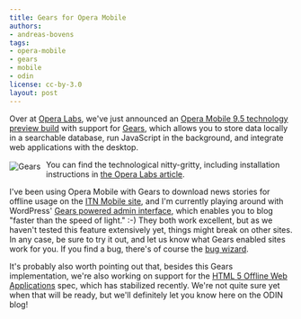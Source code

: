 ```yaml
---
title: Gears for Opera Mobile
authors:
- andreas-bovens
tags:
- opera-mobile
- gears
- mobile
- odin
license: cc-by-3.0
layout: post
---
```


<p>Over at <a href="http://labs.opera.com/news/2009/02/20/">Opera Labs</a>, we&#39;ve just announced an <a href="http://www.opera.com/mobile/download/">Opera Mobile 9.5 technology preview build</a> with support for <a href="http://gears.google.com/">Gears</a>, which allows you to store data locally in a searchable database, run JavaScript in the background, and integrate web applications with the desktop.</p>
<img src="{{ page.id }}/logo_153x43.gif" alt="Gears" title="Gears" style="float: left; margin: 3px 10px 1px 0;" /> <p>You can find the technological nitty-gritty, including installation instructions in <a href="http://labs.opera.com/news/2009/02/20/">the Opera Labs article</a>.</p>
<p>I&#39;ve been using Opera Mobile with Gears to download news stories for offline usage on the <a href="http://m.itn.co.uk/">ITN Mobile site</a>, and I&#39;m currently playing around with WordPress&#39; <a href="http://en.blog.wordpress.com/2008/07/02/gears/">Gears powered admin interface</a>, which enables you to blog &quot;faster than the speed of light.&quot; :-) They both work excellent, but as we haven&#39;t tested this feature extensively yet, things might break on other sites. In any case, be sure to try it out, and let us know what Gears enabled sites work for you. If you find a bug, there&#39;s of course the <a href="https://bugs.opera.com/wizard/">bug wizard</a>.</p>
<p>It&#39;s probably also worth pointing out that, besides this Gears implementation, we&#39;re also working on support for the <a href="http://dev.w3.org/html5/spec/Overview.html#offline">HTML 5 Offline Web Applications</a> spec, which has stabilized recently. We&#39;re not quite sure yet when that will be ready, but we&#39;ll definitely let you know here on the ODIN blog!</p>
